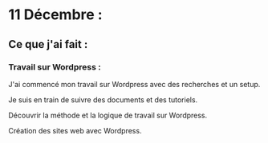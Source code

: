 # 11 Décembre :

## Ce que j'ai fait :

### Travail sur Wordpress :

J'ai commencé mon travail sur Wordpress avec des recherches et un setup.

Je suis en train de suivre des documents et des tutoriels.

Découvrir la méthode et la logique de travail sur Wordpress.

Création des sites web avec Wordpress.